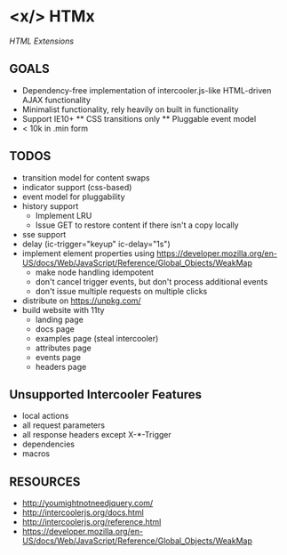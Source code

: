 # &lt;x/> HTMx 
*HTML Extensions*

## GOALS

* Dependency-free implementation of intercooler.js-like HTML-driven AJAX functionality
* Minimalist functionality, rely heavily on built in functionality
* Support IE10+
** CSS transitions only
** Pluggable event model
* < 10k in .min form

## TODOS

* transition model for content swaps
* indicator support (css-based)
* event model for pluggability
* history support
  * Implement LRU
  * Issue GET to restore content if there isn't a copy locally
* sse support
* delay (ic-trigger="keyup" ic-delay="1s")
* implement element properties using https://developer.mozilla.org/en-US/docs/Web/JavaScript/Reference/Global_Objects/WeakMap
  * make node handling idempotent
  * don't cancel trigger events, but don't process additional events
  * don't issue multiple requests on multiple clicks
* distribute on https://unpkg.com/
* build website with 11ty
  * landing page
  * docs page 
  * examples page (steal intercooler)
  * attributes page
  * events page
  * headers page

## Unsupported Intercooler Features

* local actions
* all request parameters
* all response headers except X-*-Trigger
* dependencies
* macros

## RESOURCES

* http://youmightnotneedjquery.com/
* http://intercoolerjs.org/docs.html
* http://intercoolerjs.org/reference.html
* https://developer.mozilla.org/en-US/docs/Web/JavaScript/Reference/Global_Objects/WeakMap


